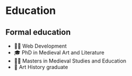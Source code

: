 # Education

## Formal education

- 🧑‍💻 Web Development
- 🎓 PhD in Medieval Art and Literature
- 🧑‍🏫 Masters in Medieval Studies and Education
- 🎨 Art History graduate
